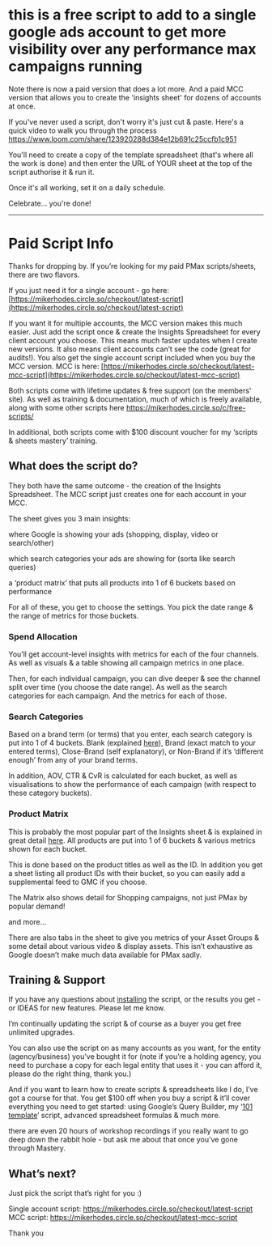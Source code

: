 
# this is a free script to add to a single google ads account to get more visibility over any performance max campaigns running

Note there is now a paid version that does a lot more.
And a paid MCC version that allows you to create the 'insights sheet' for dozens of accounts at once.

If you've never used a script, don't worry it's just cut & paste. 
Here's a quick video to walk you through the process
https://www.loom.com/share/123920288d384e12b691c25ccfb1c951


You'll need to create a copy of the template spreadsheet (that's where all the work is done)
and then enter the URL of YOUR sheet at the top of the script
authorise it & run it.

Once it's all working, set it on a daily schedule. 

Celebrate... you're done!

----

# Paid Script Info

Thanks for dropping by.
If you’re looking for my paid PMax scripts/sheets, there are two flavors.

If you just need it for a single account - go here: [https://mikerhodes.circle.so/checkout/latest-script](https://mikerhodes.circle.so/checkout/latest-script)

If you want it for multiple accounts, the MCC version makes this much easier. Just add the script once & create the Insights Spreadsheet for every client account you choose. This means much faster updates when I create new versions. It also means client accounts can’t see the code (great for audits!). 
You also get the single account script included when you buy the MCC version.
MCC is here: [https://mikerhodes.circle.so/checkout/latest-mcc-script](https://mikerhodes.circle.so/checkout/latest-mcc-script)

Both scripts come with lifetime updates & free support (on the members' site). As well as training & documentation, much of which is freely available, along with some other scripts here  https://mikerhodes.circle.so/c/free-scripts/

In additional, both scripts come with $100 discount voucher for my ‘scripts & sheets mastery’ training.

## What does the script do?

They both have the same outcome - the creation of the Insights Spreadsheet. 
The MCC script just creates one for each account in your MCC.

The sheet gives you 3 main insights:

where Google is showing your ads (shopping, display, video or search/other)

which search categories your ads are showing for (sorta like search queries)

a ‘product matrix’ that puts all products into 1 of 6 buckets based on performance

For all of these, you get to choose the settings. You pick the date range & the range of metrics for those buckets.

### Spend Allocation

You’ll get account-level insights with metrics for each of the four channels. As well as visuals & a table showing all campaign metrics in one place.

Then, for each individual campaign, you can dive deeper & see the channel split over time (you choose the date range). As well as the search categories for each campaign. And the metrics for each of those.

### Search Categories

Based on a brand term (or terms) that you enter, each search category is put into 1 of 4 buckets. Blank (explained [here](https://mikerhodes.circle.so/c/free-scripts/blank-search-categories-explained)), Brand (exact match to your entered terms), Close-Brand (self explanatory), or Non-Brand if it’s ‘different enough’ from any of your brand terms.

In addition, AOV, CTR & CvR is calculated for each bucket, as well as visualisations to show the performance of each campaign (with respect to these category buckets).

### Product Matrix

This is probably the most popular part of the Insights sheet & is explained in great detail [here](https://mikerhodes.circle.so/c/free-scripts/product-buckets-explained). All products are put into 1 of 6 buckets & various metrics shown for each bucket.

This is done based on the product titles as well as the ID. In addition you get a sheet listing all product IDs with their bucket, so you can easily add a supplemental feed to GMC if you choose.

The Matrix also shows detail for Shopping campaigns, not just PMax by popular demand!

and more…

There are also tabs in the sheet to give you metrics of your Asset Groups & some detail about various video & display assets. This isn’t exhaustive as Google doesn’t make much data available for PMax sadly.

## Training & Support

If you have any questions about [installing](https://mikerhodes.circle.so/c/free-scripts/how-to-install-the-script-for-beginners) the script, or the results you get - or IDEAS for new features. Please let me know. 

I’m continually updating the script & of course as a buyer you get free unlimited upgrades.

You can also use the script on as many accounts as you want, for the entity (agency/business) you’ve bought it for (note if you’re a holding agency, you need to purchase a copy for each legal entity that uses it - you can afford it, please do the right thing, thank you.)

And if you want to learn how to create scripts & spreadsheets like I do, I’ve got a course for that. You get $100 off when you buy a script & it’ll cover everything you need to get started: using Google’s Query Builder, my ‘[101 template](https://mikerhodes.circle.so/c/free-scripts/101)’ script, advanced spreadsheet formulas & much more.

there are even 20 hours of workshop recordings if you really want to go deep down the rabbit hole - but ask me about that once you’ve gone through Mastery.

## What’s next?

Just pick the script that’s right for you :)

Single account script: https://mikerhodes.circle.so/checkout/latest-script
MCC script: https://mikerhodes.circle.so/checkout/latest-mcc-script

Thank you
